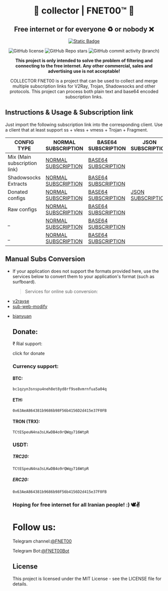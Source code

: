 
<h1 id="v2ray-collector" align="center">🎯 collector | FNET00™ 🤍</h1>
<h2 id="v2ray-collector" align="center">Free internet or for everyone ♻️ or nobody ❌</h2>
<p align="center">
  <a href="https://t.me/FNET00">
    <img alt="Static Badge" src="https://img.shields.io/badge/Telegram_channel-%40FNET00-darkblue?style=flat&logo=telegram%20">
  </a>
</p>
<p align="center">
  <img src="https://img.shields.io/github/license/FNET00bot/FNET00BOT?color=5D6D7E" alt="GitHub license">
  <img alt="GitHub Repo stars" src="https://img.shields.io/github/stars/FNET00Bot/Fnet00bot">
  <img alt="GitHub commit activity (branch)" src="https://img.shields.io/github/commit-activity/t/FNET00Bot/FNET00bot">
</p>
<p align="center">
  <b>This project is only intended to solve the problem of filtering and connecting to the free internet.  Any other commercial, sales and advertising use is not acceptable!</b>
</p>
<p align="center">COLLECTOR FNET00 is a project that can be used to collect and merge multiple subscription links for V2Ray, Trojan, Shadowsocks and other protocols.  This project can process both plain text and base64 encoded subscription links.</p>
<h2 id="instructions-usage">Instructions &amp; Usage &amp; Subscription link </h2>
<p>Just import the following subscription link into the corresponding client. Use a client that at least support ss + vless + vmess + Trojan + Fragment.</p>
<table>
  <thead>
    <tr>
      <th>CONFIG TYPE </th>
      <th>NORMAL SUBSCRIPTION</th>
      <th>BASE64 SUBSCRIPTION</th>
      <th>JSON SUBSCRIPTION</th>
    </tr>
  </thead>
  <tbody>
    <tr>
      <td>Mix (Main subscription link) </td>
      <td>
        <a href="https://raw.githubusercontent.com/FNET00bot/FNET00/Config/Main">NORMAL SUBSCRIPTION</a>
      </td>
      <td>
        <a href="https://raw.githubusercontent.com/FNET00bot/FNET00/Config/Base64">BASE64 SUBSCRIPTION</a>
      </td>
    </tr>
    <tr>
      <td>Shadowsocks Extracts</td>
      <td>
        <a href="https://raw.githubusercontent.com/FNET00bot/FNET00/Config/Shadowrocket/Normal">NORMAL SUBSCRIPTION</a>
      </td>
      <td>
        <a href="https://raw.githubusercontent.com/FNET00bot/FNET00/Config/Shadowrocket/Base64">BASE64 SUBSCRIPTION</a>
      </td>
      </tr>
    <tr>
      <td>Donated configs</td>
      <td>
        <a href="https://raw.githubusercontent.com/FNET00bot/FNET00/Config/Donate/Normal">NORMAL SUBSCRIPTION</a>
      </td>
      <td>
        <a href="https://raw.githubusercontent.com/FNET00bot/FNET00/Config/Donate/base64">BASE64 SUBSCRIPTION</a>
      </td>
      <td>
        <a href="https://raw.githubusercontent.com/FNET00bot/FNET00/Config/Donate/Json">JSON SUBSCRIPTION</a>
      </td>
      </tr>
    <tr>
      <td>Raw configs</td>
      <td>
        <a href="https://raw.githubusercontent.com/FNET00bot/FNET00/Config/Normal/Normal">NORMAL SUBSCRIPTION</a>
      </td>
      <td>
        <a href="https://raw.githubusercontent.com/FNET00bot/FNET00/Config/Normal/Base64">BASE64 SUBSCRIPTION</a>
      </td>
      </tr>
    <tr>
      <td>_</td>
      <td>
        <a href="#">NORMAL SUBSCRIPTION</a>
      </td>
      <td>
        <a href="#">BASE64 SUBSCRIPTION</a>
      </td>
      </tr>
    <tr>
      <td>_</td>
      <td>
        <a href="#">NORMAL SUBSCRIPTION</a>
      </td>
      <td>
        <a href="#">BASE64 SUBSCRIPTION</a>
      </td>
      </tr>
  </tbody>
</table>
<h2 id="manual-subs -conversion">Manual Subs Conversion</h2>
<ul>
  <li>If your application does not support the formats provided here, use the services below to convert them to your application's format (such as surfboard).<blockquote>
      <p>Services for online sub conversion:</p>
    </blockquote>
  </li>
  <li>
    <a href="https://v2rayse.com/en/node-convert">v2rayse</a>
  </li>
  <li>
    <a href="https://sub.v1.mk/">sub-web-modify</a>
  </li>
  <li>
    <p>
      <a href="https://bianyuan.xyz/">bianyuan</a>
    </p>
  </li>

<h2>Donate:</h2>
<p>₹ Rial support:</p>
<p href="https://daramet.com/FNET00" >click for donate</p>

### Currency support: 

#### BTC: 
```bc1qzyn3snspu4neh8et8yd8rf9se8vmrnfua5a04q```

#### ETH: 
```0x63AeA864381b9686b98F56b4156D2d415e37F0FB```

#### TRON (TRX): 
```TCtESpeuN4na3sLKwDB4o9rQWqy716WtpR```


### USDT: 

##### TRC20: 
```TCtESpeuN4na3sLKwDB4o9rQWqy716WtpR```

##### ERC20: 
```0x63AeA864381b9686b98F56b4156D2d415e37F0FB```

### Hoping for free internet for all Iranian people!  :) 🕊️✌️

# Follow us:
Telegram channel:[@FNET00](https://t.me/FNET00) 

Telegram Bot:[@FNET00Bot](https://t.me/FNET00_Bot) 
<h2 id="license">License</h2>
<p>This project is licensed under the MIT License - see the LICENSE file for details.</p>
